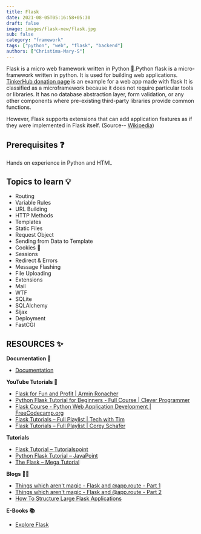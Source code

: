 ```yaml
---
title: Flask
date: 2021-08-05T05:16:58+05:30
draft: false
image: images/flask-new/flask.jpg
sub: false
category: "framework"
tags: ["python", "web", "flask", "backend"]
authors: ["Christima-Mary-S"]
---
```


Flask is a micro web framework written in Python 🐍.Python flask is a micro-framework written in python. It is used for building web applications. [TinkerHub donation page](https://github.com/tinkerhub-org/donation-page) is an example for a web app made with flask It is classified as a microframework because it does not require particular tools or libraries. It has no database abstraction layer, form validation, or any other components where pre-existing third-party libraries provide common functions.

However, Flask supports extensions that can add application features as if they were implemented in Flask itself. (Source-- [Wikipedia](<https://en.wikipedia.org/wiki/Flask_(web_framework)>))

## Prerequisites ❓

Hands on experience in Python and HTML

## Topics to learn 💡

- Routing
- Variable Rules
- URL Building
- HTTP Methods
- Templates
- Static Files
- Request Object
- Sending from Data to Template
- Cookies 🍪
- Sessions
- Redirect & Errors
- Message Flashing
- File Uploading
- Extensions
- Mail
- WTF
- SQLite
- SQLAlchemy
- Sijax
- Deployment
- FastCGI

## RESOURCES ✨

**Documentation 📂**

- [Documentation](https://flask.palletsprojects.com/en/2.0.x/)

**YouTube Tutorials 🍿**

- [Flask for Fun and Profit | Armin Ronacher](https://www.youtube.com/watch?v=1ByQhAM5c1I)
- [ Python Flask Tutorial for Beginners - Full Course | Clever Programmer ](https://www.youtube.com/watch?v=3mwFC4SHY-Y)
- [Flask Course - Python Web Application Development | FreeCodecamp.org](https://www.youtube.com/watch?v=Qr4QMBUPxWo)
- [ Flask Tutorials – Full Playlist | Tech with Tim](https://www.youtube.com/playlist?list=PLzMcBGfZo4-n4vJJybUVV3Un_NFS5EOgX)
- [Flask Tutorials – Full Playlist | Corey Schafer](https://www.youtube.com/playlist?list=PL-osiE80TeTs4UjLw5MM6OjgkjFeUxCYH)

**Tutorials**

- [Flask Tutorial – Tutorialspoint](https://www.tutorialspoint.com/flask/index.htm)
- [Python Flask Tutorial – JavaPoint](https://www.javatpoint.com/flask-tutorial)
- [The Flask – Mega Tutorial](https://blog.miguelgrinberg.com/post/the-flask-mega-tutorial-part-i-hello-world)

**Blogs 👩‍💻**

- [Things which aren't magic - Flask and @app.route - Part 1](https://ains.co/blog/things-which-arent-magic-flask-part-1.html)
- [Things which aren't magic - Flask and @app.route - Part 2](https://ains.co/blog/things-which-arent-magic-flask-part-2.html)
- [How To Structure Large Flask Applications](https://www.digitalocean.com/community/tutorials/how-to-structure-large-flask-applications)

**E-Books 📚**

- [Explore Flask](https://exploreflask.com/en/latest/)
